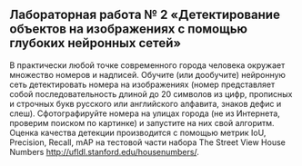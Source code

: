 ## Лабораторная работа № 2 «Детектирование объектов на изображениях с помощью глубоких нейронных сетей»
В практически любой точке современного города человека окружает множество номеров и надписей. Обучите (или дообучите) нейронную сеть детектировать номера на изображениях (номер представляет собой последовательность длиной до 20 символов из цифр, прописных и строчных букв русского или английского алфавита, знаков дефис и слеш).  Сфотографируйте номера на улицах города (не из Интернета, проверим поиском по картинке) и запустите на них свой алгоритм. Оценка качества детекции производится с помощью метрик IoU, Precision, Recall, mAP на тестовой части набора The Street View House Numbers http://ufldl.stanford.edu/housenumbers/.
